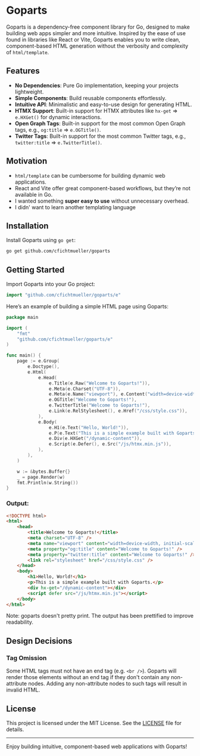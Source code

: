 # Goparts

Goparts is a dependency-free component library for Go, designed to make building web apps simpler and more intuitive. Inspired by the ease of use found in libraries like React or Vite, Goparts enables you to write clean, component-based HTML generation without the verbosity and complexity of `html/template`.

## Features

- **No Dependencies**: Pure Go implementation, keeping your projects lightweight.
- **Simple Components**: Build reusable components effortlessly.
- **Intuitive API**: Minimalistic and easy-to-use design for generating HTML.
- **HTMX Support**: Built-in support for HTMX attributes like `hx-get` => `e.HXGet()` for dynamic interactions. 
- **Open Graph Tags**: Built-in support for the most common Open Graph tags, e.g., `og:title` => `e.OGTitle()`.
- **Twitter Tags**: Built-in support for the most common Twitter tags, e.g., `twitter:title` => `e.TwitterTitle()`.

## Motivation

- `html/template` can be cumbersome for building dynamic web applications.
- React and Vite offer great component-based workflows, but they’re not available in Go.
- I wanted something **super easy to use** without unnecessary overhead.
- I didn' want to learn another templating language

## Installation

Install Goparts using `go get`:

```bash
go get github.com/cfichtmueller/goparts
```

## Getting Started

Import Goparts into your Go project:

```go
import "github.com/cfichtmueller/goparts/e"
```

Here’s an example of building a simple HTML page using Goparts:

```go
package main

import (
    "fmt"
    "github.com/cfichtmueller/goparts/e"
)

func main() {
    page := e.Group(
        e.Doctype(),
        e.Html(
            e.Head(
                e.Title(e.Raw("Welcome to Goparts!")),
                e.Meta(e.Charset("UTF-8")),
                e.Meta(e.Name("viewport"), e.Content("width=device-width, initial-scale=1.0")),
                e.OGTitle("Welcome to Goparts!"),
                e.TwitterTitle("Welcome to Goparts!"),
                e.Link(e.RelStylesheet(), e.Href("/css/style.css")),
            ),
            e.Body(
                e.H1(e.Text("Hello, World!")),
                e.P(e.Text("This is a simple example built with Goparts.")),
                e.Div(e.HXGet("/dynamic-content")),
                e.Script(e.Defer(), e.Src("/js/htmx.min.js")),
            ),
        ),
    )

    w := &bytes.Buffer{}
	_ = page.Render(w)
	fmt.Println(w.String())
}
```

### Output:

```html
<!DOCTYPE html>
<html>
    <head>
        <title>Welcome to Goparts!</title>
        <meta charset="UTF-8" />
        <meta name="viewport" content="width=device-width, initial-scale=1.0" />
        <meta property="og:title" content="Welcome to Goparts!" />
        <meta property="twitter:title" content="Welcome to Goparts!" />
        <link rel="stylesheet" href="/css/style.css" />
    </head>
    <body>
        <h1>Hello, World!</h1>
        <p>This is a simple example built with Goparts.</p>
        <div hx-get="/dynamic-content"></div>
        <script defer src="/js/htmx.min.js"></script>
    </body>
</html>
```

Note: goparts doesn't pretty print. The output has been prettified to improve readability.

## Design Decisions

### Tag Omission

Some HTML tags must not have an end tag (e.g. `<br />`). Goparts will render those elements without an end tag if they don't contain any non-attribute nodes. Adding any non-attribute nodes to such tags will result in invalid HTML.

## License

This project is licensed under the MIT License. See the [LICENSE](./LICENSE) file for details.

---

Enjoy building intuitive, component-based web applications with Goparts!